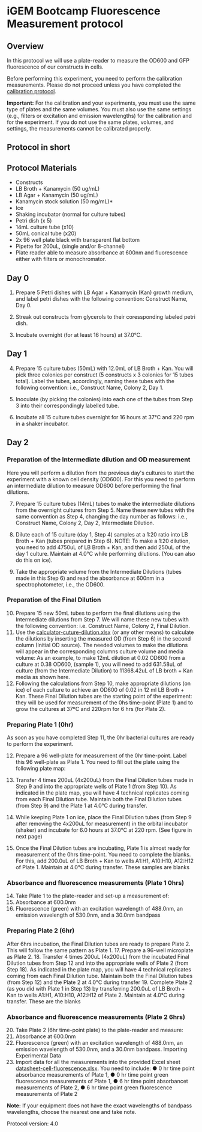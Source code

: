 # iGEM Bootcamp Fluorescence Measurement protocol

## Overview
In this protocol we will use a plate-reader to measure the OD600 and GFP fluorescence of our constructs in cells.

Before performing this experiment, you need to perform the calibration measurements. 
Please do not proceed unless you have completed the [calibration protocol](/protocol-calibration-fluorescein.md). 

**Important:** For the calibration and your experiments, you must use the same type of plates and the same volumes. 
You must also use the same settings (e.g., filters or excitation and emission wavelengths) for the calibration and for the experiment. 
If you do not use the same plates, volumes, and settings, the measurements cannot be calibrated properly.

## Protocol in short

## Protocol Materials

- Constructs
- LB Broth + Kanamycin (50 ug/mL)
- LB Agar + Kanamycin (50 ug/mL)
- Kanamycin stock solution (50 mg/mL)*
- Ice
- Shaking incubator (normal for culture tubes)
- Petri dish (x 5)
- 14mL culture tube (x10)
- 50mL conical tube (x20)
- 2x 96 well plate black with transparent flat bottom
- Pipette for 200uL, (single and/or 8-channel)
- Plate reader able to measure absorbance at 600nm and fluorescence either with filters or monochromator.

## Day 0
1. Prepare 5 Petri dishes with LB Agar + Kanamycin (Kan) growth medium, and label petri dishes with the following convention: Construct Name, Day 0.

2. Streak out constructs from glycerols to their coressponding labeled petri dish. 

3. Incubate overnight (for at least 16 hours) at 37.0°C.

## Day 1
4. Prepare 15 culture tubes (50mL) with 12.0mL of LB Broth + Kan.
You will pick three colonies per construct (5 constructs x 3 colonies for 15 tubes total).
Label the tubes, accordingly, naming these tubes with the following
convention: i.e., Construct Name, Colony 2, Day 1.

5. Inoculate (by picking the colonies) into each one of the tubes from Step 3 into their correspondingly labelled tube. 

6. Incubate all 15 culture tubes overnight for 16 hours at 37°C and 220 rpm in a shaker incubator.


## Day 2

### Preparation of the Intermediate dilution and OD measurement
Here you will perform a dilution from the previous day's cultures to start the experiment with a known cell density (OD600). 
For this you need to perform an intermediate dilution to measure OD600 before performing the final dilutions.

7. Prepare 15 culture tubes (14mL) tubes to make the intermediate dilutions from the overnight cultures from Step 5. 
Name these new tubes with the same convention as Step 4, changing the day number as follows: i.e., Construct Name, Colony 2, Day 2, Intermediate Dilution.

8. Dilute each of 15 culture (day 1, Step 4) samples at a 1:20 ratio into LB Broth + Kan (tubes prepared in Step 6). 
NOTE: To make a 1:20 dilution, you need to add 4750uL of LB Broth + Kan, and then add 250uL of the day 1 culture. 
Maintain at 4.0°C while performing dilutions. (You can also do this on ice). 

9. Take the appropriate volume from the Intermediate Dilutions (tubes made in this Step 6) and read the absorbance at 600nm in a spectrophotometer, i.e., the OD600.

### Preparation of the Final Dilution
10. Prepare 15 new 50mL tubes to perform the final dilutions using the Intermediate dilutions from Step 7. 
We will name these new tubes with the following convention: i.e. Construct Name, Colony 2, Final
Dilution.
11. Use the [calculator-cuture-dilution.xlsx](./calculator-culture-dilution.xlsx) (or any other means) to calculate the dilutions by inserting the measured OD (from Step 6) in the second column (Initial OD source). 
The needed volumes to make the dilutions will appear in the corresponding columns culture volume and media volume: As an example, to make 12mL dilution at 0.02 OD600 from a culture at 0.38 OD600, (sample 1), you will need to add 631.58uL of culture (from the Intermediate Dilution) to 11368.42uL of LB broth + Kan media as shown here.
12. Following the calculations from Step 10, make appropriate dilutions (on ice) of each culture to achieve an OD600 of 0.02 in 12 ml LB Broth + Kan. 
These Final Dilution tubes are the starting point of the experiment: they will be used for measurement of the 0hs time-point (Plate 1) and to grow the cultures at 37ºC and 220rpm for 6 hrs (for Plate 2).


### Preparing Plate 1 (0hr)
As soon as you have completed Step 11, the 0hr bacterial cultures are ready to perform the experiment.

12. Prepare a 96 well-plate for measurement of the 0hr time-point. 
Label this 96 well-plate as Plate 1. 
You need to fill out the plate using the following plate map:


13. Transfer 4 times 200uL (4x200uL) from the Final Dilution tubes made in Step 9
and into the appropriate wells of Plate 1 (from Step 10). As indicated in the
plate map, you will have 4 technical replicates coming from each Final Dilution
tube. Maintain both the Final Dilution tubes (from Step 9) and the Plate 1 at
4.0°C during transfer.
14. While keeping Plate 1 on ice, place the Final Dilution tubes (from Step 9 after
removing the 4x200uL for measurement) in the orbital incubator (shaker) and
incubate for 6.0 hours at 37.0°C at 220 rpm. (See figure in next page)
15. Once the Final Dilution tubes are incubating, Plate 1 is almost ready for
measurement of the 0hrs time-point. You need to complete the blanks. For
this, add 200.0uL of LB Broth + Kan to wells A1:H1, A10:H10, A12:H12 of
Plate 1. Maintain at 4.0°C during transfer. These samples are blanks

### Absorbance and fluorescence measurements (Plate 1 0hrs)
14. Take Plate 1 to the plate-reader and set-up a measurement of:
1. Absorbance at 600.0nm
2. Fluorescence (green) with an excitation wavelength of 488.0nm, an
emission wavelength of 530.0nm, and a 30.0nm bandpass

### Preparing Plate 2 (6hr)
After 6hrs incubation, the Final Dilution tubes are ready to prepare Plate 2. This will
follow the same pattern as Plate 1.
17. Prepare a 96-well microplate as Plate 2.
18. Transfer 4 times 200uL (4x200uL) from the incubated Final Dilution tubes from
Step 12 and into the appropriate wells of Plate 2 (from Step 18). As indicated
in the plate map, you will have 4 technical replicates coming from each Final
Dilution tube. Maintain both the Final Dilution tubes (from Step 12) and the
Plate 2 at 4.0°C during transfer
19. Complete Plate 2 (as you did with Plate 1 in Step 13) by transferring 200.0uL
of LB Broth + Kan to wells A1:H1, A10:H10, A12:H12 of Plate 2. Maintain at
4.0°C during transfer. These are the blanks


### Absorbance and fluorescence measurements (Plate 2 6hrs)
20. Take Plate 2 (6hr time-point plate) to the plate-reader and measure:
1. Absorbance at 600.0nm
2. Fluorescence (green) with an excitation wavelength of 488.0nm, an
emission wavelength of 530.0nm, and a 30.0nm bandpass.
Importing Experimental Data
21. Import data for all the measurements into the provided Excel sheet [datasheet-cell-fluorescence.xlsx](./datasheet-cell-fluorescence.xlsx). You need to include:
● 0 hr time point absorbance measurements of Plate 1,
● 0 hr time point green fluorescence measurements of Plate 1,
● 6 hr time point absorbancet measurements of Plate 2,
● 6 hr time point green fluorescence measurements of Plate 2

**Note:** If your equipment does not have the exact wavelengths of bandpass wavelengths, choose the nearest one and take note.

Protocol version: 4.0